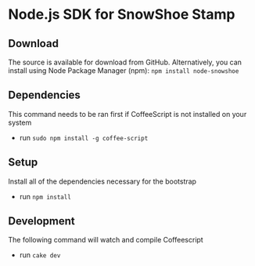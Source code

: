 # Node.js SDK for SnowShoe Stamp

## Download
The source is available for download from GitHub. Alternatively, you can install using Node Package Manager (npm):
`npm install node-snowshoe`

## Dependencies

This command needs to be ran first if CoffeeScript is not installed on your system

* run `sudo npm install -g coffee-script`

## Setup

Install all of the dependencies necessary for the bootstrap

* run `npm install`

## Development

The following command will watch and compile Coffeescript
* run `cake dev`

